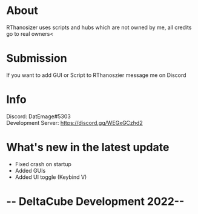 # About
RThanosizer uses scripts and hubs which are not owned by me, all credits go to real owners<
# Submission
If you want to add GUI or Script to RThanoszier message me on Discord
# Info
Discord: DatEmage#5303<br>Development Server: https://discord.gg/WEGxGCzhd2
# What's new in the latest update
- Fixed crash on startup
- Added GUIs
- Added UI toggle (Keybind V)
# -- DeltaCube Development 2022--
